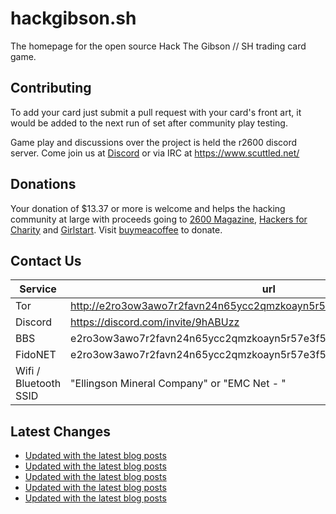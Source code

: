 # hackgibson.sh
The homepage for the open source Hack The Gibson // SH trading card game.


## Contributing

To add your card just submit a pull request with your card's front art, it would be added to the next run of set after community play testing.

Game play and discussions over the project is held the r2600 discord server. Come join us at [Discord](https://discord.com/invite/9hABUzz) or via IRC at https://www.scuttled.net/


## Donations

Your donation of $13.37 or more is welcome and helps the hacking community at large with proceeds going to [2600 Magazine](https://2600.com/), [Hackers for Charity](https://hackersforcharity.org) and [Girlstart](https://girlstart.org).  Visit [buymeacoffee](https://www.buymeacoffee.com/hackgibson.sh) to donate.


## Contact Us

Service | url
-|-
Tor | http://e2ro3ow3awo7r2favn24n65ycc2qmzkoayn5r57e3f56nvjwdcgg32ad.onion
Discord | https://discord.com/invite/9hABUzz
BBS | e2ro3ow3awo7r2favn24n65ycc2qmzkoayn5r57e3f56nvjwdcgg32ad.onion:23
FidoNET | e2ro3ow3awo7r2favn24n65ycc2qmzkoayn5r57e3f56nvjwdcgg32ad.onion:24554
Wifi / Bluetooth SSID | "Ellingson Mineral Company" or "EMC Net - <fidonet address>"

## Latest Changes
<!-- BLOG-POST-LIST:START -->
- [Updated with the latest blog posts](https://github.com/DFW2600/hackgibson.sh/commit/fd195c251e772e4cba3a0bd98eeac5801ed7d116)
- [Updated with the latest blog posts](https://github.com/DFW2600/hackgibson.sh/commit/9d50331df26c3c617ea2d0cdcfee160965ab51b7)
- [Updated with the latest blog posts](https://github.com/DFW2600/hackgibson.sh/commit/f8db776058647051f37f41d22a119532175b3705)
- [Updated with the latest blog posts](https://github.com/DFW2600/hackgibson.sh/commit/1f5fe208806c8de2a470b4569e8d7285a2f0b6b5)
- [Updated with the latest blog posts](https://github.com/DFW2600/hackgibson.sh/commit/7751d2498409aa38aa629f32302f29a023d1edd3)
<!-- BLOG-POST-LIST:END -->
